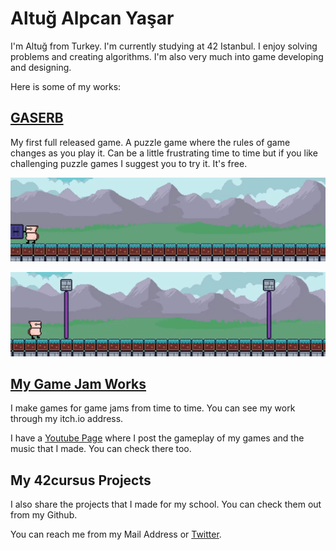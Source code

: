 #

# Altuğ Alpcan Yaşar

I'm Altuğ from Turkey. I'm currently studying at 42 Istanbul. I enjoy solving problems and creating algorithms. I'm also very much into game developing and designing.

Here is some of my works:

## [GASERB](store.steampowered.com/app/1725990/GASERB)

My first full released game. A puzzle game where the rules of game changes as you play it. Can be a little frustrating time to time but if you like challenging puzzle games I suggest you to try it. It's free.

![harpoongif.gif](https://github.com/Scienitive/scienitive/blob/main/harpoongif.gif)

![portallers.gif](https://github.com/Scienitive/scienitive/blob/main/portallers.gif)

## [My Game Jam Works](https://scienitive-games.itch.io/)

I make games for game jams from time to time. You can see my work through my itch.io address.

I have a [Youtube Page](youtube.com/channel/UCLd6u5OLoLwP-pFv9mLiucQ) where I post the gameplay of my games and the music that I made. You can check there too.

## My 42cursus Projects

I also share the projects that I made for my school. You can check them out from my Github.

You can reach me from my Mail Address or [Twitter](https://twitter.com/scienitive).
